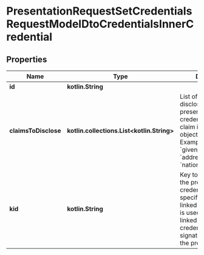 
# PresentationRequestSetCredentialsRequestModelDtoCredentialsInnerCredential

## Properties
Name | Type | Description | Notes
------------ | ------------- | ------------- | -------------
**id** | **kotlin.String** |  | 
**claimsToDisclose** | **kotlin.collections.List&lt;kotlin.String&gt;** | List of claims to disclose when presenting the credential. When a claim is nested, use object notation.  Examples: &#x60;given_name&#x60;, &#x60;address.street&#x60; or &#x60;nationality.country[0]&#x60;  |  [optional]
**kid** | **kotlin.String** | Key to use for signing the presentation of the credential. If no key is specified, the key linked to the credential is used. If no key is linked to the credential, no signature is added to the presentation. |  [optional]



